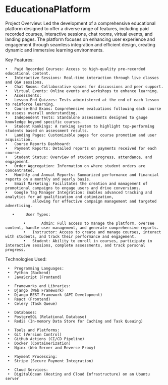 # EducationaPlatform

Project Overview:
Led the development of a comprehensive educational platform designed to offer a diverse range of features, including paid recorded courses, interactive sessions, chat rooms, virtual events, and landing pages. The platform focuses on enhancing user experience and engagement through seamless integration and efficient design, creating dynamic and immersive learning environments.

Key Features:

	•	Paid Recorded Courses: Access to high-quality pre-recorded educational content.
	•	Interactive Sessions: Real-time interaction through live classes and Q&A sessions.
	•	Chat Rooms: Collaborative spaces for discussions and peer support.
	•	Virtual Events: Online events and workshops to enhance learning.
	•	Assessments:
	•	Lesson-End Quizzes: Tests administered at the end of each lesson to reinforce learning.
	•	Course-End Exams: Comprehensive evaluations following each course to assess overall understanding.
	•	Independent Tests: Standalone assessments designed to gauge knowledge beyond specific courses.
	•	Student Rankings: A ranking system to highlight top-performing students based on assessment results.
	•	Landing Pages: Customizable pages for course promotion and user acquisition.
	•	Course Reports Dashboard:
	•	Payment Reports: Detailed reports on payments received for each course.
	•	Student Status: Overview of student progress, attendance, and engagement.
	•	Order Aggregation: Information on where student orders are concentrated.
	•	Monthly and Annual Reports: Summarized performance and financial reports on a monthly and yearly basis.
 	•	Email Marketing: Facilitates the creation and management of promotional campaigns to engage users and drive conversions.
	•	Google Tag Manager Integration: Enables advanced tracking and analytics for ad qualification and optimization,
                allowing for effective campaign management and targeted advertising.

       •     User Types:

	        •       Admin: Full access to manage the platform, oversee content, handle user management, and generate comprehensive reports.
	        •	Instructor: Access to create and manage courses, interact with students, and track their performance and engagement.
        	•	Student: Ability to enroll in courses, participate in interactive sessions, complete assessments, and track personal progress.

Technologies Used:
 
	 •	Programming Languages:
	 •	Python (Backend)
	 •	JavaScript (Frontend)
 
	 •	Frameworks and Libraries:
	 •	Django (Web Framework)
	 •	Django REST Framework (API Development)
	 •	React (Frontend)
	 •	Celery (Task Queue)
 
	 •	Databases:
	 •	PostgreSQL (Relational Database)
	 •	Redis (In-memory Data Store for Caching and Task Queuing)
 
	 •	Tools and Platforms:
	 •	Git (Version Control)
	 •	GitHub Actions (CI/CD Pipeline)
	 •	Docker (Containerization)
	 •	Nginx (Web Server and Reverse Proxy)
 
	 •	Payment Processing:
	 •	Stripe (Secure Payment Integration)
 
	 •	Cloud Services:
	 •	DigitalOcean (Hosting and Cloud Infrastructure) on an Ubuntu server
